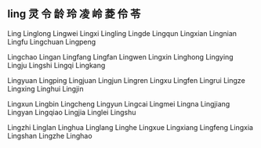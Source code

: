 ling  灵 令 龄 玲 凌 岭 菱 伶 苓 
---

Ling Linglong Lingwei Lingxi Lingling Lingde Lingqun Lingxian Lingnian Lingfu Lingchuan Lingpeng 

Lingchao Lingan Lingfang Lingfan Lingwen Lingxin Linghong Lingying Lingju Lingshi Lingqi Lingkang 

Lingyuan Lingping Lingjuan Lingjun Lingren Lingxu Lingfen Lingrui Lingze Lingxing Linghui Lingjin 

Lingxun Lingbin Lingcheng Lingyun Lingcai Lingmei Lingna Lingjiang Lingyan Lingqiao Lingjia Linglei Lingshu 

Lingzhi Linglan Linghua Linglang Linghe Lingxue Lingxiang Lingfeng Lingxia Lingshan Lingzhe Linghao  
